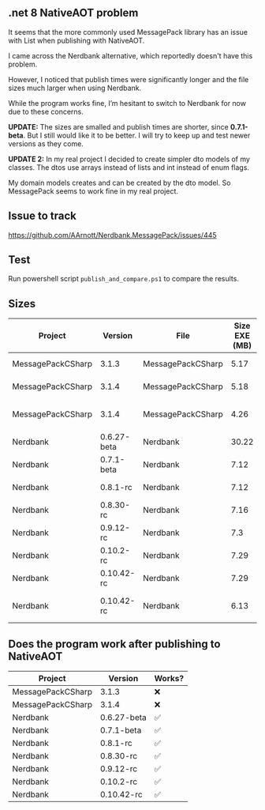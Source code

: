 ## .net 8 NativeAOT problem
It seems that the more commonly used MessagePack library has an issue with List<T> when publishing with NativeAOT.

I came across the Nerdbank alternative, which reportedly doesn't have this problem.

However, I noticed that publish times were significantly longer and the file sizes much larger when using Nerdbank.

While the program works fine, I’m hesitant to switch to Nerdbank for now due to these concerns.

**UPDATE:** The sizes are smalled and publish times are shorter, since **0.7.1-beta**. But I still would like it to be better.
I will try to keep up and test newer versions as they come.

**UPDATE 2:** In my real project I decided to create simpler dto models of my classes.
The dtos use arrays instead of lists and int instead of enum flags.

My domain models creates and can be created by the dto model. So MessagePack seems to work fine in my real project.

## Issue to track
https://github.com/AArnott/Nerdbank.MessagePack/issues/445

## Test
Run powershell script `publish_and_compare.ps1` to compare the results.

## Sizes
| Project           | Version     |  File                 | Size EXE (MB) | Size PDB (MB) | .NET target  |
|-------------------|-------------|-----------------------|---------------|---------------|--------------|
| MessagePackCSharp | 3.1.3       | MessagePackCSharp     | 5.17          | 27.46         | .net 8.0     |
| MessagePackCSharp | 3.1.4       | MessagePackCSharp     | 5.18          | 27.47         | .net 8.0     |
| MessagePackCSharp | 3.1.4       | MessagePackCSharp     | 4.26          | 18.6          | .net 10.0 RC1|
| Nerdbank          | 0.6.27-beta | Nerdbank              | 30.22         | 370.65        | .net 8.0     |
| Nerdbank          | 0.7.1-beta  | Nerdbank              | 7.12          | 42.64         | .net 8.0     |
| Nerdbank          | 0.8.1-rc    | Nerdbank              | 7.12          | 42.65         | .net 8.0     |
| Nerdbank          | 0.8.30-rc   | Nerdbank              | 7.16          | 42.66         | .net 8.0     |
| Nerdbank          | 0.9.12-rc   | Nerdbank              | 7.3           | 44.71         | .net 8.0     |
| Nerdbank          | 0.10.2-rc   | Nerdbank              | 7.29          | 44.71         | .net 8.0     |
| Nerdbank          | 0.10.42-rc  | Nerdbank              | 7.29          | 44.15         | .net 8.0     |
| Nerdbank          | 0.10.42-rc  | Nerdbank              | 6.13          | 31.55         | .net 10.0 RC1|

## Does the program work after publishing to NativeAOT
| Project           | Version     | Works?   |
|-------------------|-------------|----------|
| MessagePackCSharp | 3.1.3       | ❌       |
| MessagePackCSharp | 3.1.4       | ❌       |
| Nerdbank          | 0.6.27-beta | ✅       |
| Nerdbank          | 0.7.1-beta  | ✅       |
| Nerdbank          | 0.8.1-rc    | ✅       |
| Nerdbank          | 0.8.30-rc   | ✅       |
| Nerdbank          | 0.9.12-rc   | ✅       |
| Nerdbank          | 0.10.2-rc   | ✅       |
| Nerdbank          | 0.10.42-rc  | ✅       |